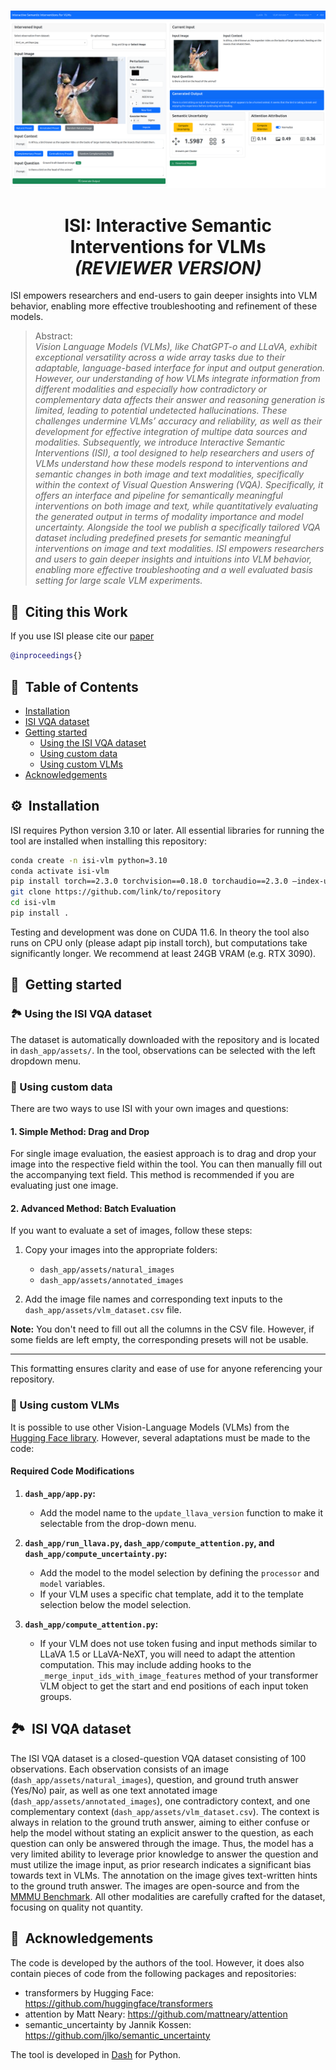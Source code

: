 <br />
<p align="center">
  <a href=" ">
    <img src="dash_app/assets/tool_screenshot.png" alt="Logo" width="600"> 
  </a>

  <h1 align="center">ISI: Interactive Semantic Interventions for VLMs <br> <i>(REVIEWER VERSION)</i></h1>

  <p align="center">


  </p>
</p>

ISI empowers researchers and end-users to gain deeper insights into VLM behavior, enabling more effective troubleshooting and refinement of these models.

> Abstract: <br>*Vision Language Models (VLMs), like ChatGPT-o and LLaVA, exhibit exceptional versatility across a wide array tasks due to their adaptable, language-based interface for input and output generation. However, our understanding of how VLMs integrate information from different modalities and especially how contradictory or complementary data affects their answer and reasoning generation is limited, leading to potential undetected hallucinations. These challenges undermine VLMs’ accuracy and reliability, as well as their development for effective integration of multipe data sources and modalities. Subsequently, we introduce Interactive Semantic Interventions (ISI), a tool designed to help researchers and users of VLMs understand how these models respond to interventions and semantic changes in both image and text modalities, specifically within the context of Visual Question Answering (VQA). Specifically, it offers an interface and pipeline for semantically meaningful interventions on both image and text, while quantitatively evaluating the generated output in terms of modality importance and model uncertainty. Alongside the tool we publish a specifically tailored VQA dataset including predefined presets for semantic meaningful interventions on image and text modalities. ISI empowers researchers and users to gain deeper insights and intuitions into VLM behavior, enabling more effective troubleshooting and a well evaluated basis setting for large scale VLM experiments.*


## 📝&nbsp;&nbsp;Citing this Work

If you use ISI please cite our [paper]()

```bibtex
@inproceedings{}
```

## 🧭&nbsp;&nbsp;Table of Contents
* [Installation](#Installation)
* [ISI VQA dataset](#isi-vqa-dataset)
* [Getting started](#getting-started)
  * [Using the ISI VQA dataset](#using-the-isi-vqa-dataset)
  * [Using custom data](#using-custom-data)
  * [Using custom VLMs](#using-custom-vlms)   
* [Acknowledgements](#acknowledgements)

## ⚙️&nbsp;&nbsp;Installation

ISI requires Python version 3.10 or later. All essential libraries for running the tool are installed when installing this repository:

```bash
conda create -n isi-vlm python=3.10
conda activate isi-vlm
pip install torch==2.3.0 torchvision==0.18.0 torchaudio==2.3.0 —index-url https://download.pytorch.org/whl/cu118
git clone https://github.com/link/to/repository
cd isi-vlm
pip install .
```
Testing and development was done on CUDA 11.6. In theory the tool also runs on CPU only (please adapt pip install torch), but computations take significantly longer. We recommend at least 24GB VRAM (e.g. RTX 3090). 

## 🚀&nbsp;&nbsp;Getting started 
### 🏞️&nbsp;Using the ISI VQA dataset

The dataset is automatically downloaded with the repository and is located in `dash_app/assets/`. In the tool, observations can be selected with the left dropdown menu. 

### 🧪&nbsp;Using custom data

There are two ways to use ISI with your own images and questions:

#### 1. Simple Method: Drag and Drop

For single image evaluation, the easiest approach is to drag and drop your image into the respective field within the tool. You can then manually fill out the accompanying text field. This method is recommended if you are evaluating just one image.

#### 2. Advanced Method: Batch Evaluation

If you want to evaluate a set of images, follow these steps:

1. Copy your images into the appropriate folders:
   - `dash_app/assets/natural_images`
   - `dash_app/assets/annotated_images`
   
2. Add the image file names and corresponding text inputs to the `dash_app/assets/vlm_dataset.csv` file.

**Note:** You don't need to fill out all the columns in the CSV file. However, if some fields are left empty, the corresponding presets will not be usable.

--- 

This formatting ensures clarity and ease of use for anyone referencing your repository.

### 🤖&nbsp;Using custom VLMs

It is possible to use other Vision-Language Models (VLMs) from the [Hugging Face library](https://huggingface.co/blog/vlms). However, several adaptations must be made to the code:

#### Required Code Modifications

1. **`dash_app/app.py`:**
   - Add the model name to the `update_llava_version` function to make it selectable from the drop-down menu.

2. **`dash_app/run_llava.py`, `dash_app/compute_attention.py`, and `dash_app/compute_uncertainty.py`:**
   - Add the model to the model selection by defining the `processor` and `model` variables.
   - If your VLM uses a specific chat template, add it to the template selection below the model selection.

3. **`dash_app/compute_attention.py`:**
   - If your VLM does not use token fusing and input methods similar to LLaVA 1.5 or LLaVA-NeXT, you will need to adapt the attention computation. This may include adding hooks to the `_merge_input_ids_with_image_features` method of your transformer VLM object to get the start and end positions of each input token groups.


## 🏞️&nbsp;&nbsp;ISI VQA dataset

The ISI VQA dataset is a closed-question VQA dataset consisting of 100 observations. Each observation consists of an image (`dash_app/assets/natural_images`), question, and ground truth answer (Yes/No) pair, as well as one text annotated image (`dash_app/assets/annotated_images`), one contradictory context, and one complementary context (`dash_app/assets/vlm_dataset.csv`). The context is always in relation to the ground truth answer, aiming to either confuse or help the model without stating an explicit answer to the question, as each question can only be answered through the image. Thus, the model has a very limited ability to leverage prior knowledge to answer the question and must utilize the image input, as prior research indicates a significant bias towards text in VLMs. The annotation on the image gives text-written hints to the ground truth answer. The images are open-source and from the [MMMU Benchmark](https://mmmu-benchmark.github.io/). All other modalities are carefully crafted for the dataset, focusing on quality not quantity.


## 📣&nbsp;&nbsp;Acknowledgements

The code is developed by the authors of the tool. However, it does also contain pieces of code from the following packages and repositories:

- transformers by Hugging Face: https://github.com/huggingface/transformers
- attention by Matt Neary: https://github.com/mattneary/attention
- semantic_uncertainty by Jannik Kossen: https://github.com/jlko/semantic_uncertainty 

The tool is developed in [Dash](https://github.com/plotly/dash) for Python.

